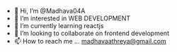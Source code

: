 - 👋 Hi, I’m @Madhava04A
- 👀 I’m interested in WEB DEVELOPMENT
- 🌱 I’m currently learning reactjs
- 💞️ I’m looking to collaborate on frontend development
- 📫 How to reach me ...  madhavaathreya@gmail.com

<!---
Madhava04A/Madhava04A is a ✨ special ✨ repository because its `README.md` (this file) appears on your GitHub profile.
You can click the Preview link to take a look at your changes.
--->
